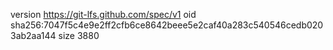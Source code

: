 version https://git-lfs.github.com/spec/v1
oid sha256:7047f5c4e9e2ff2cfb6ce8642beee5e2caf40a283c540546cedb0203ab2aa144
size 3880
